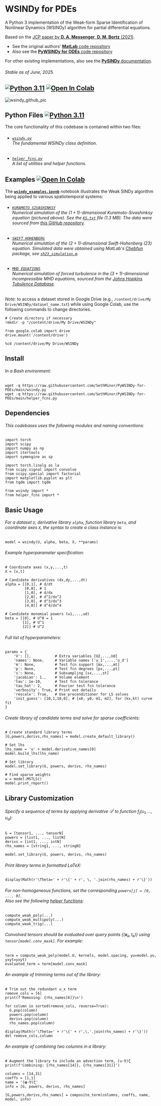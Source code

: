 # WSINDy for PDEs
A Python 3 implementation of the Weak-form Sparse Identification of Nonlinear Dynamics (WSINDy) algorithm for partial differential equations.

Based on the [JCP paper by **D. A. Messenger**, **D. M. Bortz** (2021)](https://www.sciencedirect.com/science/article/pii/S0021999121004204).
- See the original authors' [**MatLab** code repository](https://github.com/MathBioCU/WSINDy_PDE)
- Also see the [**PyWSINDy for ODEs** code repository](https://github.com/MathBioCU/PyWSINDy_ODE)

For other existing implementations, also see the [**PySINDy** documentation](https://pysindy.readthedocs.io/en/latest/examples/12_weakform_SINDy_examples/example.html).
###### Stable as of June, 2025.
[![Python 3.11](https://img.shields.io/badge/python-%3E=3.11-blue?logo=python)](https://img.shields.io/badge/python-%3E=3.11-blue?logo=python)
[![Open In Colab](https://colab.research.google.com/assets/colab-badge.svg)](https://colab.research.google.com/github/SethMinor/PyWSINDy-for-PDEs/blob/main/wsindy_examples.ipynb)
---
![wsindy_github_pic](https://github.com/SethMinor/WSINDy-for-Python/assets/97004318/8e567430-7368-420c-bf94-6eee224f7dc5)

## Python Files [![Python 3.11](https://img.shields.io/badge/python-%3E=3.11-blue?logo=python)](https://img.shields.io/badge/python-%3E=3.11-blue?logo=python)
The core functionality of this codebase is contained within two files:
- ###### [`wsindy.py`](https://github.com/SethMinor/PyWSINDy-for-PDEs/blob/main/wsindy.py) <br> The fundamental WSINDy class definition.
- ###### [`helper_fcns.py`](https://github.com/SethMinor/PyWSINDy-for-PDEs/blob/main/helper_fcns.py) <br> A list of utilities and helper functions.

## Examples [![Open In Colab](https://colab.research.google.com/assets/colab-badge.svg)](https://colab.research.google.com/github/SethMinor/PyWSINDy-for-PDEs/blob/main/wsindy_examples.ipynb)
The [**`wsindy_examples.ipynb`**](https://github.com/SethMinor/PyWSINDy-for-PDEs/blob/main/wsindy_examples.ipynb) notebook illustrates the Weak SINDy algorithm being applied to various spatiotemporal systems:

- ###### [`KURAMOTO SIVASHINKSY`](https://en.wikipedia.org/wiki/Kuramoto%E2%80%93Sivashinsky_equation) <br> Numerical simulation of the $(1+1)$-dimensional Kuramoto-Sivashinksy equation (pictured above). See the [`KS.txt`](https://github.com/SethMinor/PyWSINDy-for-PDEs/blob/main/Datasets/KS.txt) file (1.3 MB). The data were sourced from [this GitHub repository](https://github.com/MathBioCU/WSINDy_PDE/blob/master/datasets/KS.mat).

- ###### [`SWIFT HOHENBERG`](https://en.wikipedia.org/wiki/Swift%E2%80%93Hohenberg_equation) <br> Numerical simulation of the $(2+1)$-dimensional Swift-Hohenberg (23) equation. Simulated data were obtained using MatLab's [Chebfun](https://www.chebfun.org/examples/pde/SwiftHohenberg.html) package, see [`sh23_simulation.m`](https://github.com/SethMinor/PyWSINDy-for-PDEs/blob/main/Datasets/SH23_simulation.m).

- ###### [`MHD EQUATIONS`](https://turbulence.pha.jhu.edu/docs/README-MHD.pdf) <br> Numerical simulation of forced turbulence in the $(3+1)$-dimensional incompressible MHD equations, sourced from the [Johns Hopkins Tubulence Database](https://turbulence.pha.jhu.edu/Forced_MHD_turbulence.aspx).

*Note:* to access a dataset stored in Google Drive (e.g., `/content/drive/My Drive/WSINDy/dataset_name.txt`) while using Google Colab, use the following commands to change directories.
```python3
# Create directory if necessary
!mkdir -p "/content/drive/My Drive/WSINDy"

from google.colab import drive
drive.mount('/content/drive')

%cd /content/drive/My Drive/WSINDy
```

## Install
###### In a Bash environment:
```python3
wget -q https://raw.githubusercontent.com/SethMinor/PyWSINDy-for-PDEs/main/wsindy.py
wget -q https://raw.githubusercontent.com/SethMinor/PyWSINDy-for-PDEs/main/helper_fcns.py
```

## Dependencies
###### This codebases uses the following modules and naming conventions:
```python3
import torch
import scipy
import numpy as np
import itertools
import symengine as sp

import torch.linalg as la
from scipy.signal import convolve
from scipy.special import factorial
import matplotlib.pyplot as plt
from tqdm import tqdm

from wsindy import *
from helper_fcns import *
```

## Basic Usage
###### For a dataset `U`, derivative library `alpha`, function library `beta`, and coordinate axes `X`, the syntax to create a class instance is:
```python3
model = wsindy(U, alpha, beta, X, **params)
```

###### Example hyperparameter specification:
```python3
# Coordinate axes (x,y,...,t)
X = [x,t]

# Candidate derivatives (dx,dy,...,dt)
alpha = [[0,1], # d/dt
         [0,0], # 1
         [1,0], # d/dx
         [2,0], # d^2/dx^2
         [3,0], # d^3/dx^3
         [4,0]] # d^4/dx^4

# Candidate monomial powers (u1,...,ud)
beta = [[0], # U^0 = 1
        [1], # U^1
        [2]] # U^2
```

###### Full list of hyperparameters:
```python3
params = {
    'V': [],           # Extra variables [U2,...,Ud]
    'names': None,     # Variable names ['u_1',...,'u_d']
    'm': None,         # Test fcn support [mx,...,mt]
    'p': None,         # Test fcn degrees [px,...,pt]
    's': None,         # Subsampling [sx,...,st]
    'jacobian': 1.,    # Volume element
    'tau': 1e-10,      # Test fcn tolerance
    'tau_hat': 2,      # Fourier test fcn tolerance
    'verbosity': True, # Print out details
    'rescale': True,   # Use preconditioner for LS solves
    'init_guess': [10,1,10,0], # [x0, y0, m1, m2], for (kx,kt) curve fit
}
```

###### Create library of candidate terms and solve for sparse coefficients:
```python3
# Create standard library terms
[G,powers,derivs,rhs_names] = model.create_default_library()

# Set lhs
lhs_name = 'u' + model.derivative_names[0]
model.build_lhs(lhs_name)

# Set library
model.set_library(G, powers, derivs, rhs_names)

# Find sparse weights
w = model.MSTLS()
model.print_report()
```

## Library Customization
###### Specify a sequence of terms by applying derivative $\mathcal{D}^i$ to function $f_j(u_1, \dots, u_d)$:
```python3
G = [tensor1, ..., tensorN]
powers = [list1, ..., listN]
derivs = [int1, ..., intN]
rhs_names = [string1, ..., stringN]

model.set_library(G, powers, derivs, rhs_names)
```

###### Print library terms in formatted LaTeX:
```python3
display(Math(r'\Theta=' + r'\{' + r', \, '.join(rhs_names) + r'\}'))
```

###### For non-homogeneous functions, set the corresponding `powers[j] = [0, ..., 0]`. <br> Also see the following [helper functions](https://github.com/SethMinor/PyWSINDy-for-PDEs/blob/main/helper_fcns.py):
```python3
compute_weak_poly(...)
compute_weak_multipoly(...)
compute_weak_trig(...)
```

###### Convolved tensors should be evaluated over query points $\{(\boldsymbol{x}_k, t_k)\}$ using `tensor[model.conv_mask]`. For example:
```python3
term = compute_weak_poly(model.U, kernels, model.spacing, yu=model.yu, yxyt=yxyt)
evaluated_term = term[model.conv_mask]
```

###### An example of trimming terms out of the library:
```python3
# Trim out the redundant u_x term
remove_cols = [6]
print(f'Removing: {rhs_names[6]}\n')

for column in sorted(remove_cols, reverse=True):
  G.pop(column)
  powers.pop(column)
  derivs.pop(column)
  rhs_names.pop(column)

display(Math(r'\Theta=' + r'\{' + r',\,'.join(rhs_names) + r'\}'))
del remove_cols,column
```

###### An example of combining two columns in a library:
```python3
# Augment the library to include an advection term, (u·∇)ζ
print(f'Combining: {rhs_names[14]}, {rhs_names[31]}')

columns = [14,31]
coeffs = [1,1]
name = '(𝘂·∇)ζ'
info = [G, powers, derivs, rhs_names]

[G,powers,derivs,rhs_names] = composite_term(columns, coeffs, name, model, info)
```
